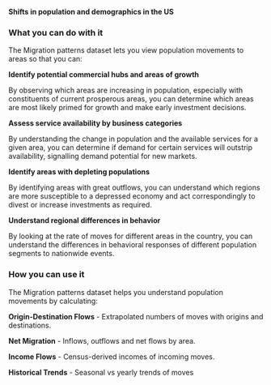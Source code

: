 **Shifts in population and demographics in the US**

### What you can do with it

The Migration patterns dataset lets you view population movements to areas so that you can:

**Identify potential commercial hubs and areas of growth**

By observing which areas are increasing in population, especially with constituents of current prosperous areas, you can determine which areas are most likely primed for growth and make early investment decisions.

**Assess service availability by business categories**

By understanding the change in population and the available services for a given area, you can determine if demand for certain services will outstrip availability, signalling demand potential for new markets.

**Identify areas with depleting populations**

By identifying areas with great outflows, you can understand which regions are more susceptible to a depressed economy and act correspondingly to divest or increase investments as required.

**Understand regional differences in behavior**

By looking at the rate of moves for different areas in the country, you can understand the differences in behavioral responses of different population segments to nationwide events.

### How you can use it

The Migration patterns dataset helps you understand population movements by calculating:

**Origin-Destination Flows** - Extrapolated numbers of moves with origins and destinations.

**Net Migration** - Inflows, outflows and net flows by area.

**Income Flows** - Census-derived incomes of incoming moves.

**Historical Trends** - Seasonal vs yearly trends of moves
